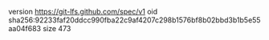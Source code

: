 version https://git-lfs.github.com/spec/v1
oid sha256:92233faf20ddcc990fba22c9af4207c298b1576bf8b02bbd3b1b5e55aa04f683
size 473
